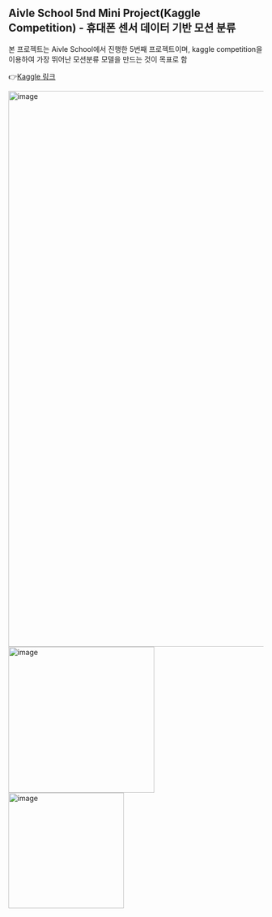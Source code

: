 ## Aivle School 5nd Mini Project(Kaggle Competition) - 휴대폰 센서 데이터 기반 모션 분류

본 프로젝트는 Aivle School에서 진행한 5번째 프로젝트이며, kaggle competition을 이용하여 가장 뛰어난 모션분류 모델을 만드는 것이 목표로 함

👉[Kaggle 링크](https://www.kaggle.com/competitions/aivle-school-5th-miniproject)






<img width="1097" alt="image" src="https://github.com/Jasonify97/5nd_mini_project/assets/98500133/a7f41d27-a2ed-43a3-bb98-fe5b517b0e87">
<img width="288" alt="image" src="https://github.com/Jasonify97/5nd_mini_project/assets/98500133/d0c63ecb-f8d8-4d7f-aeb1-dca1072098f8">
<img width="228" alt="image" src="https://github.com/Jasonify97/5nd_mini_project/assets/98500133/9f5a7561-b438-4c87-9c54-d608523ba4aa">
